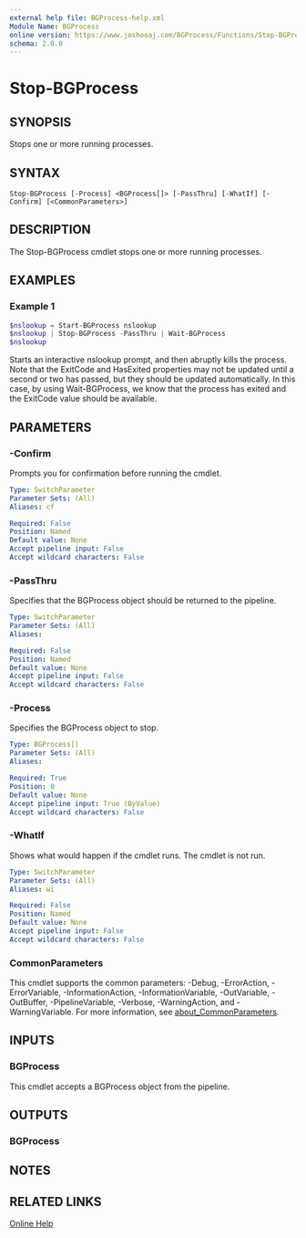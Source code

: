 ```yaml
---
external help file: BGProcess-help.xml
Module Name: BGProcess
online version: https://www.joshooaj.com/BGProcess/Functions/Stop-BGProcess/
schema: 2.0.0
---
```


# Stop-BGProcess

## SYNOPSIS
Stops one or more running processes.

## SYNTAX

```
Stop-BGProcess [-Process] <BGProcess[]> [-PassThru] [-WhatIf] [-Confirm] [<CommonParameters>]
```

## DESCRIPTION
The Stop-BGProcess cmdlet stops one or more running processes.

## EXAMPLES

### Example 1
```powershell
$nslookup = Start-BGProcess nslookup
$nslookup | Stop-BGProcess -PassThru | Wait-BGProcess
$nslookup
```

Starts an interactive nslookup prompt, and then abruptly kills the process. Note
that the ExitCode and HasExited properties may not be updated until a second or
two has passed, but they should be updated automatically. In this case, by using
Wait-BGProcess, we know that the process has exited and the ExitCode value should
be available.

## PARAMETERS

### -Confirm
Prompts you for confirmation before running the cmdlet.

```yaml
Type: SwitchParameter
Parameter Sets: (All)
Aliases: cf

Required: False
Position: Named
Default value: None
Accept pipeline input: False
Accept wildcard characters: False
```

### -PassThru
Specifies that the BGProcess object should be returned to the pipeline.

```yaml
Type: SwitchParameter
Parameter Sets: (All)
Aliases:

Required: False
Position: Named
Default value: None
Accept pipeline input: False
Accept wildcard characters: False
```

### -Process
Specifies the BGProcess object to stop.

```yaml
Type: BGProcess[]
Parameter Sets: (All)
Aliases:

Required: True
Position: 0
Default value: None
Accept pipeline input: True (ByValue)
Accept wildcard characters: False
```

### -WhatIf
Shows what would happen if the cmdlet runs. The cmdlet is not run.

```yaml
Type: SwitchParameter
Parameter Sets: (All)
Aliases: wi

Required: False
Position: Named
Default value: None
Accept pipeline input: False
Accept wildcard characters: False
```

### CommonParameters
This cmdlet supports the common parameters: -Debug, -ErrorAction, -ErrorVariable, -InformationAction, -InformationVariable, -OutVariable, -OutBuffer, -PipelineVariable, -Verbose, -WarningAction, and -WarningVariable. For more information, see [about_CommonParameters](http://go.microsoft.com/fwlink/?LinkID=113216).

## INPUTS

### BGProcess

This cmdlet accepts a BGProcess object from the pipeline.

## OUTPUTS

### BGProcess

## NOTES

## RELATED LINKS

[Online Help](https://www.joshooaj.com/BGProcess/Functions/Stop-BGProcess/)
